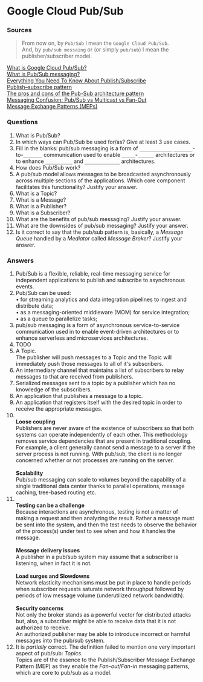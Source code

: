 # Google Cloud Pub/Sub

### Sources
> From now on, by `Pub/Sub` I mean the `Google Cloud Pub/Sub`.<br/>And, by `pub/sub messaing` or (or simply `pub/sub`) I mean the publisher/subscriber model.

[What is Google Cloud Pub/Sub?](https://cloud.google.com/pubsub/docs/overview#integrations)<br/>
[What is Pub/Sub messaging?](https://blog.stackpath.com/pub-sub/)<br/>
[Everything You Need To Know About Publish/Subscribe](https://ably.com/topic/pub-sub)<br/>
[Publish–subscribe pattern](https://en.wikipedia.org/wiki/Publish%E2%80%93subscribe_pattern)<br/>
[The pros and cons of the Pub-Sub architecture pattern](https://www.redhat.com/architect/pub-sub-pros-and-cons)<br/>
[Messaging Confusion: Pub/Sub vs Multicast vs Fan-Out](https://stackoverflow.com/questions/8261654/messaging-confusion-pub-sub-vs-multicast-vs-fan-out)<br/>
[Message Exchange Patterns (MEPs)](https://garba.org/article/general/soa/mep.html#publishsubscribe)<br/>


### Questions
1. What is Pub/Sub?
2. In which ways can Pub/Sub be used for/as? Give at least 3 use cases.
3. Fill in the blanks: pub/sub messaging is a form of `____________` `_______`-to-`_______` communication used to enable `_____`-`______` architectures or to enhance `__________` and `_____________` architectures.
4. How does Pub/Sub work?
5. A pub/sub model allows messages to be broadcasted asynchronously across multiple sections of the applications. Which core component facilitates this functionality? Justify your answer.
6. What is a Topic?
7. What is a Message?
8. What is a Publisher?
9. What is a Subscriber?
10. What are the benefits of pub/sub messaging? Justify your answer.
11. What are the downsides of pub/sub messaging? Justify your answer.
12. Is it correct to say that the pub/sub pattern is, basically, a *Message Queue* handled by a *Mediator* called *Message Broker*? Justify your answer.

### Answers
1. Pub/Sub is a flexible, reliable, real-time messaging service for independent applications to publish and subscribe to asynchronous events.
2. Pub/Sub can be used:<br/>•  for streaming analytics and data integration pipelines to ingest and distribute data;<br/>•  as a messaging-oriented middleware (MOM) for service integration;<br/>•  as a queue to parallelize tasks;
3. pub/sub messaging is a form of asynchronous service-to-service communication used in to enable event-driven architectures or to enhance serverless and microservices architectures.
4. TODO 
5. A Topic.<br/>The publisher will push messages to a Topic and the Topic will immediately push those messages to all of it's subscribers.
6. An intermediary channel that maintains a list of subscribers to relay messages to that are received from publishers.
7. Serialized messages sent to a topic by a publisher which has no knowledge of the subscribers.
8. An application that publishes a message to a topic.
9. An application that registers itself with the desired topic in order to receive the appropriate messages.
10. <br/>**Loose coupling**<br/>Publishers are never aware of the existence of subscribers so that both systems can operate independently of each other. This methodology removes service dependencies that are present in traditional coupling. For example, a client generally cannot send a message to a server if the server process is not running. With pub/sub, the client is no longer concerned whether or not processes are running on the server.<br/><br/>**Scalability**<br/>Pub/sub messaging can scale to volumes beyond the capability of a single traditional data center thanks to parallel operations, message caching, tree-based routing etc.
11. <br/>**Testing can be a challenge**<br/>Because interactions are asynchronous, testing is not a matter of making a request and then analyzing the result. Rather a message must be sent into the system, and then the test needs to observe the behavior of the process(s) under test to see when and how it handles the message.<br/><br/>**Message delivery issues**<br/>A publisher in a pub/sub system may assume that a subscriber is listening, when in fact it is not.<br/><br/>**Load surges and Slowdowns**<br/>Network elasticity mechanisms must be put in place to handle periods when subscriber requests saturate network throughput followed by periods of low message volume (underutilized network bandwidth).<br/><br/>**Security concerns**<br/>Not only the broker stands as a powerful vector for distributed attacks but, also, a subscriber might be able to receive data that it is not authorized to receive.<br/>An authorized publisher may be able to introduce incorrect or harmful messages into the pub/sub system.
12. It is _partially_ correct. The definition failed to mention one very important aspect of pub/sub: *Topics*.<br/>Topics are of the essence to the Publish/Subscriber Message Exchange Pattern (MEP) as they enable the *Fan-out*/*Fan-in* messaging patterns, which are core to pub/sub as a model.
